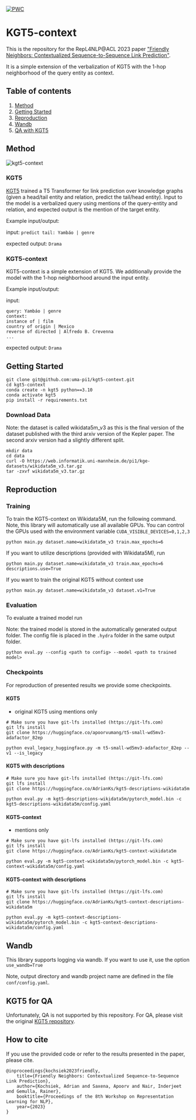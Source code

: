 [![PWC](https://img.shields.io/endpoint.svg?url=https://paperswithcode.com/badge/friendly-neighbors-contextualized-sequence-to/link-prediction-on-wikidata5m)](https://paperswithcode.com/sota/link-prediction-on-wikidata5m?p=friendly-neighbors-contextualized-sequence-to)

# KGT5-context

This is the repository for the RepL4NLP@ACL 2023 paper ["Friendly Neighbors: Contextualized Sequence-to-Sequence Link Prediction"](https://arxiv.org/abs/2305.13059).

It is a simple extension of the verbalization of KGT5 with the 1-hop neighborhood of the query entity as context.


## Table of contents
1. [Method](#method)
2. [Getting Started](#getting-started)
3. [Reproduction](#reproduction)
4. [Wandb](#wandb)
5. [QA with KGT5](#kgt5-for-qa)

## Method

![kgt5-context](img/kgt5-context.png)

### KGT5

[KGT5](https://github.com/apoorvumang/kgt5) trained a T5 Transformer for link prediction over knowledge graphs (given a head/tail entity and relation, predict the tail/head entity). Input to the model is a verbalized query using mentions of the query-entity and relation, and expected output is the mention of the target entity.

Example input/output:

input: `predict tail: Yambáo | genre`

expected output: `Drama`

### KGT5-context

KGT5-context is a simple extension of KGT5.
We additionally provide the model with the 1-hop neighborhood around the input entity. 

Example input/output:

input: 
```
query: Yambáo | genre
context:
instance of | film
country of origin | Mexico
reverse of directed | Alfredo B. Crevenna
...
```

expected output: `Drama`

## Getting Started

```
git clone git@github.com:uma-pi1/kgt5-context.git
cd kgt5-context
conda create -n kgt5 python==3.10
conda activate kgt5
pip install -r requirements.txt
```

### Download Data

Note: the dataset is called wikidata5m_v3 as this is the final version of the dataset published with the third arxiv version of the Kepler paper.
The second arxiv version had a slightly different split.

```
mkdir data
cd data
curl -O https://web.informatik.uni-mannheim.de/pi1/kge-datasets/wikidata5m_v3.tar.gz
tar -zxvf wikidata5m_v3.tar.gz
```


## Reproduction
### Training

To train the KGT5-context on Wikidata5M, run the following command.
Note, this library will automatically use all available GPUs.
You can control the GPUs used with the environment variable `CUDA_VISIBLE_DEVICES=0,1,2,3`

```
python main.py dataset.name=wikidata5m_v3 train.max_epochs=6
```

If you want to utilize descriptions (provided with Wikidata5M), run

```
python main.py dataset.name=wikidata5m_v3 train.max_epochs=6 descriptions.use=True
```

If you want to train the original KGT5 without context use

```
python main.py dataset.name=wikidata5m_v3 dataset.v1=True
```

### Evaluation
To evaluate a trained model run

Note: the trained model is stored in the automatically generated output folder. The config file is placed in the `.hydra` folder in the same output folder.

```
python eval.py --config <path to config> --model <path to trained model>
```

### Checkpoints
For reproduction of presented results we provide some checkpoints.

#### KGT5
- original KGT5 using mentions only

```
# Make sure you have git-lfs installed (https://git-lfs.com)
git lfs install
git clone https://huggingface.co/apoorvumang/t5-small-wd5mv3-adafactor_82ep

python eval_legacy_huggingface.py -m t5-small-wd5mv3-adafactor_82ep --v1 --is_legacy
```

#### KGT5 with descriptions

```
# Make sure you have git-lfs installed (https://git-lfs.com)
git lfs install
git clone https://huggingface.co/AdrianKs/kgt5-descriptions-wikidata5m

python eval.py -m kgt5-descriptions-wikidata5m/pytorch_model.bin -c kgt5-descriptions-wikidata5m/config.yaml
```

#### KGT5-context
- mentions only

```
# Make sure you have git-lfs installed (https://git-lfs.com)
git lfs install
git clone https://huggingface.co/AdrianKs/kgt5-context-wikidata5m

python eval.py -m kgt5-context-wikidata5m/pytorch_model.bin -c kgt5-context-wikidata5m/config.yaml
```

#### KGT5-context with descriptions

```
# Make sure you have git-lfs installed (https://git-lfs.com)
git lfs install
git clone https://huggingface.co/AdrianKs/kgt5-context-descriptions-wikidata5m

python eval.py -m kgt5-context-descriptions-wikidata5m/pytorch_model.bin -c kgt5-context-descriptions-wikidata5m/config.yaml
```


## Wandb
This library supports logging via wandb.
If you want to use it, use the option `use_wandb=True`

Note, output directory and wandb project name are defined in the file `conf/config.yaml`. 


## KGT5 for QA
Unfortunately, QA is not supported by this repository. 
For QA, please visit the original [KGT5 repository](https://github.com/apoorvumang/kgt5).

## How to cite
If you use the provided code or refer to the results presented in the paper, please cite.


```
@inproceedings{kochsiek2023friendly,
    title={Friendly Neighbors: Contextualized Sequence-to-Sequence Link Prediction},
    author={Kochsiek, Adrian and Saxena, Apoorv and Nair, Inderjeet and Gemulla, Rainer},
    booktitle={Proceedings of the 8th Workshop on Representation Learning for NLP},
    year={2023}
}

```



